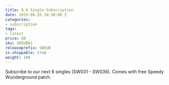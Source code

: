 ```yaml
---
title: A 6 Single Subscription
date: 2019-06-26 10:30:00 Z
categories:
- subscription
tags:
- latest
price: 60
sku: SWSUB01
releaseprefix: SWSUB
is-shippable: true
weight: 100
---
```


Subscribe to our next 6 singles (SW031 - SW036). Comes with free Speedy Wunderground patch.